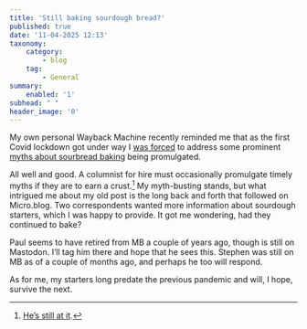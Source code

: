 ```yaml
---
title: 'Still baking sourdough bread?'
published: true
date: '11-04-2025 12:13'
taxonomy:
    category:
        - blog
    tag:
        - General
summary:
    enabled: '1'
subhead: " "
header_image: '0'
---
```


My own personal Wayback Machine recently reminded me that as the first Covid lockdown got under way I [was forced](https://xkcd.com/386/) to address some prominent [myths about sourbread baking](https://www.jeremycherfas.net/blog/guardian-influencer-distributes-misinformation) being promulgated.

All well and good. A columnist for hire must occasionally promulgate timely myths if they are to earn a crust.[^1] My myth-busting stands, but what intrigued me about my old post is the long back and forth that followed on Micro.blog. Two correspondents wanted more information about sourdough starters, which I was happy to provide. It got me wondering, had they continued to bake? 

Paul seems to have retired from MB a couple of years ago, though is still on Mastodon. I’ll tag him there and hope that he sees this. Stephen was still on MB as of a couple of months ago, and perhaps he too will respond.

As for me, my starters long predate the previous pandemic and will, I hope, survive the next.

[^1]: [He’s still at it](https://www.theguardian.com/commentisfree/2025/mar/26/i-found-the-worlds-worst-bread-recipe-and-i-love-it).
